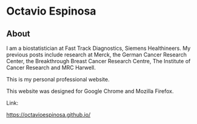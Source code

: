 # Octavio Espinosa

## About
I am a biostatistician at Fast Track Diagnostics, Siemens Healthineers. My previous posts include research at Merck, the German Cancer Research Center, the Breakthrough Breast Cancer Research Centre, The Institute of Cancer Research and MRC Harwell.

This is my personal professional website.

This website was designed for Google Chrome and Mozilla Firefox.

Link:

https://octavioespinosa.github.io/
